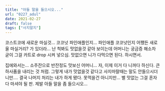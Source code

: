```yaml
---
title: "아들 말을 들으시오..."
url: "0227_adul"
date: 2021-02-27
draft: false
tags: ["사지말지"]
---
```

코스트코에 새로운 마실것... 코코넛 파인애플인지... 파인애플 코코넛인지 어쨌든 새로울 마실거리? 가 있더라... 난 척봐도 맛없을것 같아 보이는데 어머니는 궁금증 해소차 굳이 그걸 카트로 drop 시켜 넣으심. 맛없으면 니가 다먹으면 된다. 하시면서.

집에와서는... 소주잔으로 반잔정도 맛보신 어머니... 자, 이제 이거 다 니꺼다 하신다. 큰 하사품을 내리는 것 처럼. 그렇게 내가 맛없을것 같다고 사지마랄때는 말도 안들으시더니만.... 결국 나머지 처리는 내가 하게 됐다. 못먹을건 아니지만... 별 맛없는 그걸 혼자 다 마셔야 될 판. 제발 아들 말을 좀 들으시오...
